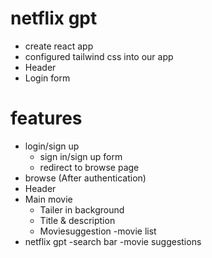 # netflix gpt

- create react app
- configured tailwind css into our app
- Header
- Login form


# features
- login/sign up
   - sign in/sign up form 
   - redirect to browse page
- browse (After authentication)
- Header
- Main movie
    - Tailer in background
    - Title & description
    - Moviesuggestion
        -movie list
- netflix gpt
   -search bar
   -movie suggestions
